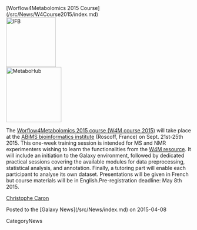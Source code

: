 <div class='newsItemHeader'>[Worflow4Metabolomics 2015 Course](/src/News/W4Course2015/index.md)</div>

<div class='right'>
<a href='http://workflow4metabolomics.org/training/W4Mcourse2015'><img src="/src/Images/Logos/IFBSmallTransLogo.png" alt="IFB" width="135" /></a><br />
<a href='http://workflow4metabolomics.org/training/W4Mcourse2015'><img src="/src/Images/Logos/MetaboHubLogo.jpg" alt="MetaboHub" width="150" /></a>
</div>

The [Worflow4Metabolomics 2015 course (W4M course 2015)](http://workflow4metabolomics.org/training/W4Mcourse2015) will take place at the [ABiMS bioinformatics institute](http://abims.sb-roscoff.fr/) (Roscoff, France) on Sept. 21st-25th 2015. This one-week training session is intended for MS and NMR experimenters wishing to learn the functionalities from the [W4M resource](http://workflow4metabolomics.org/). It will include an initiation to the Galaxy environment, followed by dedicated practical sessions covering the available modules for data preprocessing, statistical analysis, and annotation. Finally, a tutoring part will enable each participant to analyse its own dataset. Presentations will be given in French but course materials will be in English.Pre-registration deadline: May 8th 2015.

[Christophe Caron](https://fr.linkedin.com/pub/christophe-caron/48/a88/8)

<div class='newsItemFooter'>Posted to the [Galaxy News](/src/News/index.md) on 2015-04-08</div>

CategoryNews
